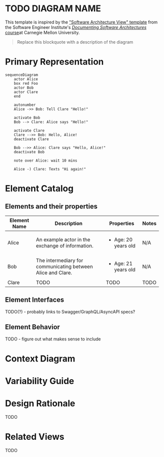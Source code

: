 # TODO DIAGRAM NAME
This template is inspired by the ["Software Architecture View" template](https://wiki.sei.cmu.edu/confluence/display/SAD/Views) from the Software Engineer Institute's [_Documenting Software Architectures_ course](https://www.sei.cmu.edu/education-outreach/courses/course.cfm?coursecode=V18)at Carnegie Mellon University.
> Replace this blockquote with a description of the diagram

# Primary Representation

```mermaid
sequenceDiagram
    actor Alice
    box red Foo
    actor Bob
    actor Clare
    end

    autonumber
    Alice ->> Bob: Tell Clare "Hello!"

    activate Bob
    Bob --> Clare: Alice says "Hello!"

    activate Clare
    Clare -->> Bob: Hello, Alice!
    deactivate Clare

    Bob -->> Alice: Clare says "Hello, Alice!"
    deactivate Bob

    note over Alice: wait 10 mins

    Alice -) Clare: Texts "Hi again!"
```
# Element Catalog
<!-- Fill out the below sections with any relevant information or N/A -->

## Elements and their properties
|Element Name|Description|Properties|Notes|
|------------|-----------|----------|-----|
| Alice | An example actor in the exchange of information. | <ul> <li>Age: 20 years old</li> </ul> | N/A |
| Bob | The intermediary for communicating between Alice and Clare. | <ul> <li>Age: 21 years old</li> </ul> | N/A
| Clare | TODO | TODO | TODO |

## Element Interfaces
TODO(?) - probably links to Swagger/GraphQL/AsyncAPI specs?

## Element Behavior
TODO - figure out what makes sense to include

# Context Diagram
<!-- Probably want to create a reusable context diagram that can be pulled in here -->
<!-- ![Context diagram](./context-diagram.puml) -->

# Variability Guide

# Design Rationale
TODO

# Related Views
TODO
